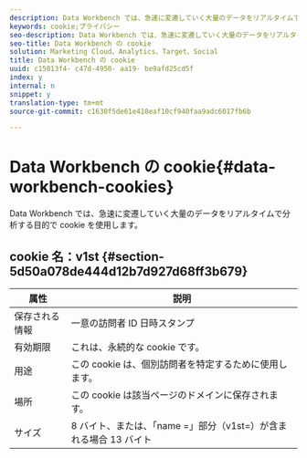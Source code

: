 ```yaml
---
description: Data Workbench では、急速に変遷していく大量のデータをリアルタイムで分析する目的で cookie を使用します。
keywords: cookie;プライバシー
seo-description: Data Workbench では、急速に変遷していく大量のデータをリアルタイムで分析する目的で cookie を使用します。
seo-title: Data Workbench の cookie
solution: Marketing Cloud、Analytics、Target、Social
title: Data Workbench の cookie
uuid: c15013f4- c47d-4950- aa19- be9afd25cd5f
index: y
internal: n
snippet: y
translation-type: tm+mt
source-git-commit: c1630f5de61e410eaf10cf940faa9adc6017fb6b

---
```



# Data Workbench の cookie{#data-workbench-cookies}

Data Workbench では、急速に変遷していく大量のデータをリアルタイムで分析する目的で cookie を使用します。

## cookie 名：v1st {#section-5d50a078de444d12b7d927d68ff3b679}

| 属性 | 説明 |
|---|---|
| 保存される情報 | 一意の訪問者 ID 日時スタンプ |
| 有効期限 | これは、永続的な cookie です。 |
| 用途 | この cookie は、個別訪問者を特定するために使用します。 |
| 場所 | この cookie は該当ページのドメインに保存されます。 |
| サイズ | 8 バイト、または、「name =」部分（v1st=）が含まれる場合 13 バイト |

